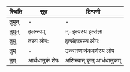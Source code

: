 | स्थिति | सूत्र | टिप्पणी |
| ----- | ------- | ------ |
| तुमुन् | - | - |
| तुमुन् | हलन्त्यम् | न्-इत्यस्य इत्संज्ञा |
| तुमु | तस्य लोपः | इत्संज्ञकस्य लोपः |
| तुम् | - | उच्चारणार्थकवर्णस्य लोप |
| तुम् | आर्धधातुकं शेषः | अशित्त्वात् कृत् आर्धधातुकम् |
